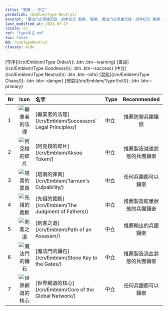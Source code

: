 ```yaml
---
title: "聖徽 - 中立"
permalink: /Emblem/Type Neutral/
excerpt: "魔法门之英雄无敌：战争纪元 聖徽. 聖徽. 魔法门之英雄无敌：战争纪元 聖徽 中立. 魔法门之英雄无敌：战争纪元 中立"
last_modified_at: 2021-07-27
locale: cn
ref: "type中立.md"
toc: false
QR: runeTypeNeutral
classes: wide
---
```


  [守序](/cn/Emblem/Type Order/){: .btn .btn--warning}   [善良](/cn/Emblem/Type Goodness/){: .btn .btn--success}   [中立](/cn/Emblem/Type Neutral/){: .btn .btn--info}   [混亂](/cn/Emblem/Type Chaos/){: .btn .btn--danger}   [邪惡](/cn/Emblem/Type Evil/){: .btn .btn--primary} 

  |  Nr  | Icon |             名字            |    Type    |   Recommended   |
  |:-----|:--:|:----------------------------|:-----------|:---------------:|
  | 1 | ![繼業者的法理](/images/r/rune_icon_306.png) | [繼業者的法理](/cn/Emblem/Successors' Legal Principles/) | 中立 | 推薦防禦兵團鑲嵌 | 
  | 2 | ![阿克梭的碎片](/images/r/rune_icon_303.png) | [阿克梭的碎片](/cn/Emblem/Aksoe Token/) | 中立 | 推薦製造減速狀態的兵團鑲嵌 | 
  | 3 | ![塔南的罪責](/images/r/rune_icon_305.png) | [塔南的罪責](/cn/Emblem/Tarnum's Culpability/) | 中立 | 任何兵團都可以鑲嵌 | 
  | 4 | ![先祖的裁斷](/images/r/rune_icon_301.png) | [先祖的裁斷](/cn/Emblem/The Judgment of Fathers/) | 中立 | 推薦製造眩暈狀態的兵團鑲嵌 | 
  | 5 | ![刺客之道](/images/r/rune_icon_107.png) | [刺客之道](/cn/Emblem/Path of an Assassin/) | 中立 | 推薦輸出的兵團鑲嵌 | 
  | 6 | ![魔法門的鑰石](/images/r/rune_icon_302.png) | [魔法門的鑰石](/cn/Emblem/Stone Key to the Gates/) | 中立 | 推薦製造流血狀態的兵團鑲嵌 | 
  | 7 | ![世界網道的核心](/images/r/rune_icon_304.png) | [世界網道的核心](/cn/Emblem/Core of the Global Network/) | 中立 | 任何兵團都可以鑲嵌 | 
